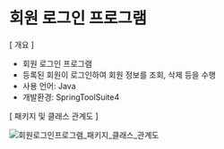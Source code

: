 # 회원 로그인 프로그램  

[ 개요 ] 

- 회원 로그인 프로그램
- 등록된 회원이 로그인하여 회원 정보를 조회, 삭제 등을 수행
- 사용 언어: Java
- 개발환경: SpringToolSuite4


[ 패키지 및 클래스 관계도 ]  

![회원로그인프로그램_패키지_클래스_관계도](https://github.com/Minhee713/mini-projects-with-Java/assets/127821647/646302de-1379-4c7d-8ac7-e5f8c7ddbba7)
